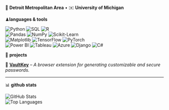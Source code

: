 📍 **Detroit Metropolitan Area** • ✉️ **University of Michigan** 

♟**languages & tools**

![Python](https://img.shields.io/badge/Python-3776AB?style=flat&logo=python&logoColor=white)  ![SQL](https://img.shields.io/badge/SQL-CC2927?style=flat&logo=postgresql&logoColor=white)  ![R](https://img.shields.io/badge/R-276DC3?style=flat&logo=r&logoColor=white)  
![Pandas](https://img.shields.io/badge/Pandas-150458?style=flat&logo=pandas&logoColor=white)  ![NumPy](https://img.shields.io/badge/Numpy-013243?style=flat&logo=numpy&logoColor=white)  ![Scikit-Learn](https://img.shields.io/badge/Scikit--Learn-F7931E?style=flat&logo=scikit-learn&logoColor=white)  
![Matplotlib](https://img.shields.io/badge/Matplotlib-11557C?style=flat&logo=python&logoColor=white)  ![TensorFlow](https://img.shields.io/badge/TensorFlow-FF6F00?style=flat&logo=tensorflow&logoColor=white)  ![PyTorch](https://img.shields.io/badge/PyTorch-EE4C2C?style=flat&logo=pytorch&logoColor=white)  
![Power BI](https://img.shields.io/badge/Power%20BI-F2C811?style=flat&logo=powerbi&logoColor=black)  ![Tableau](https://img.shields.io/badge/Tableau-E97627?style=flat&logo=tableau&logoColor=white)  ![Azure](https://img.shields.io/badge/Azure-0078D4?style=flat&logo=microsoft-azure&logoColor=white)  ![Django](https://img.shields.io/badge/Django-092E20?style=for-the-badge&logo=django&logoColor=white)
![C#](https://img.shields.io/badge/C%23-239120?style=for-the-badge&logo=c-sharp&logoColor=white)

📌 **projects**  

🔹 **[VaultKey](https://github.com/abidimir/vaultkey)** – *A browser extension for generating customizable and secure passwords.*  

---

📊 **github stats**

![GitHub Stats](https://github-readme-stats.vercel.app/api?username=your-github-username&show_icons=true&hide=prs,issues&theme=gruvbox)  
![Top Languages](https://github-readme-stats.vercel.app/api/top-langs/?username=your-github-username&layout=compact&theme=gruvbox)

